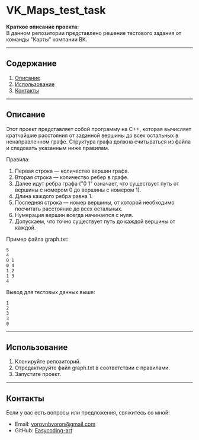 # VK_Maps_test_task

**Краткое описание проекта:**  
В данном репозитории представлено решение тестового задания от команды "Карты" компании ВК.

---

## Содержание
1. [Описание](#описание)
2. [Использование](#использование)
3. [Контакты](#контакты)

---

## Описание
Этот проект представляет собой программу на C++, которая вычисляет кратчайшие расстояния от заданной вершины до всех остальных в ненаправленном графе.
Структура графа должна считываться из файла и следовать указанным ниже правилам.

Правила:
1. Первая строка — количество вершин графа.
2. Вторая строка — количество ребер в графе.
3. Далее идут ребра графа ("0 1" означает, что существует путь от вершины с номером 0 до вершины с номером 1).
4. Длина каждого ребра равна 1.
5. Последняя строка — номер вершины, от которой необходимо посчитать расстояние до всех остальных.
6. Нумерация вершин всегда начинается с нуля.
7. Допускаем, что точно существует путь до каждой вершины от каждой.

Пример файла graph.txt:
```
5
4
0 1
0 4
1 2
1 3
4
```

Вывод для тестовых данных выше:
```
1
2
3
3
0
```
---

## Использование
1. Клонируйте репозиторий.
2. Отредактируйте файл graph.txt в соответствии с правилами.
3. Запустите проект.
---

## Контакты

Если у вас есть вопросы или предложения, свяжитесь со мной:

- Email: vorpvnbvoron@gmail.com
- GitHub: [Easycoding-art](https://github.com/Easycoding-art)
